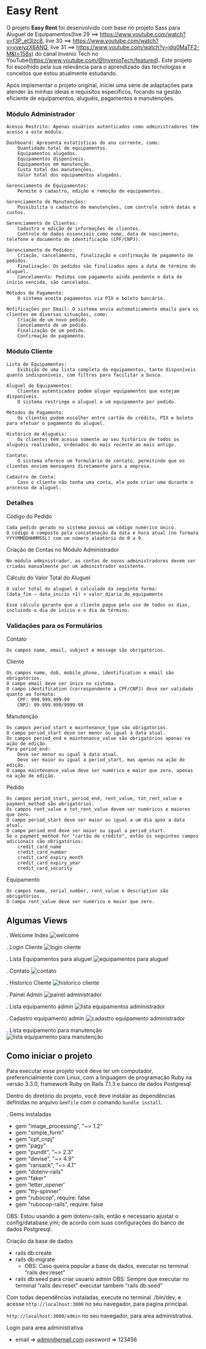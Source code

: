 # Easy Rent

O projeto <strong> Easy Rent </strong> foi desenvolvido com base no projeto Sass para Aluguel de Equipamentos(live 29 ==> https://www.youtube.com/watch?v=f3P_et3lzc8, live 30 ==> https://www.youtube.com/watch?v=vveiyzX6ANQ, live 31 ==> https://www.youtube.com/watch?v=jdg0MaTF2-M&t=158s) do canal Invenio Tech no YouTube(https://www.youtube.com/@InvenioTech/featured). Este projeto foi escolhido pela sua relevância para o aprendizado das tecnologias e conceitos que estou atualmente estudando.

Após implementar o projeto original, iniciei uma série de adaptações para atender às minhas ideias e requisitos específicos, focando na gestão eficiente de equipamentos, aluguéis, pagamentos e manutenções.

### Módulo Administrador

    Acesso Restrito: Apenas usuários autenticados como administradores têm acesso a este módulo.

    Dashboard: Apresenta estatísticas do ano corrente, como:
        Quantidade total de equipamentos.
        Equipamentos alugados.
        Equipamentos disponíveis.
        Equipamentos em manutenção.
        Custo total das manutenções.
        Valor total dos equipamentos alugados.

    Gerenciamento de Equipamentos:
        Permite o cadastro, edição e remoção de equipamentos.

    Gerenciamento de Manutenções:
        Possibilita o cadastro de manutenções, com controle sobre datas e custos.

    Gerenciamento de Clientes:
        Cadastro e edição de informações de clientes.
        Controle de dados essenciais como nome, data de nascimento, telefone e documento de identificação (CPF/CNPJ).

    Gerenciamento de Pedidos:
        Criação, cancelamento, finalização e confirmação de pagamento de pedidos.
        Finalização: Os pedidos são finalizados apos a data de término do aluguel.
        Cancelamento: Pedidos com pagamento ainda pendente e data de início vencida, são cancelados.

    Métodos de Pagamento:
        O sistema aceita pagamentos via PIX e boleto bancário.

    Notificações por Email: O sistema envia automaticamente emails para os clientes em diversas situações, como:
        Criação de um novo pedido.
        Cancelamento de um pedido.
        Finalização de um pedido.
        Confirmação de pagamento.

### Módulo Cliente

    Lista de Equipamentos:
        Exibição de uma lista completa de equipamentos, tanto disponíveis quanto indisponíveis, com filtros para facilitar a busca.

    Aluguel de Equipamentos:
        Clientes autenticados podem alugar equipamentos que estejam disponíveis.
        O sistema restringe o aluguel a um equipamento por pedido.

    Métodos de Pagamento:
        Os clientes podem escolher entre cartão de crédito, PIX e boleto para efetuar o pagamento do aluguel.

    Histórico de Aluguéis:
        Os clientes têm acesso somente ao seu histórico de todos os aluguéis realizados, ordenados do mais recente ao mais antigo.

    Contato:
        O sistema oferece um formulário de contato, permitindo que os clientes enviem mensagens diretamente para a empresa.

    Cadastro de Conta:
        Caso o cliente não tenha uma conta, ele pode criar uma durante o processo de aluguel.

### Detalhes

Código do Pedido

    Cada pedido gerado no sistema possui um código numérico único.
    O código é composto pela concatenação da data e hora atual (no formato YYYYMMDDHHMMSSL) com um número aleatório de 0 a 9.

Criação de Contas no Módulo Administrador

    No módulo administrador, as contas de novos administradores devem ser criadas manualmente por um administrador existente.

Cálculo do Valor Total do Aluguel

    O valor total do aluguel é calculado da seguinte forma:
    (data_fim − data_inıcio +1) × valor_diaria_do_equipamento

    Esse cálculo garante que o cliente pague pelo uso de todos os dias, incluindo o dia de início e o dia de término.

### Validações para os Formulários

Contato

    Os campos name, email, subject e message são obrigatórios.

Cliente

    Os campos name, dob, mobile_phone, identification e email são obrigatórios.
    O campo email deve ser único no sistema.
    O campo identification (correspondente a CPF/CNPJ) deve ser validado quanto ao formato:
        CPF: 999.999.999-99
        CNPJ: 99.999.999/9999-99

Manutenção

    Os campos period_start e maintenance_type são obrigatórios.
    O campo period_start deve ser menor ou igual à data atual.
    Os campos period_end e maintenance_value são obrigatórios apenas na ação de edição.
    Para period_end:
        Deve ser menor ou igual à data atual.
        Deve ser maior ou igual a period_start, mas apenas na ação de edição.
    O campo maintenance_value deve ser numérico e maior que zero, apenas na ação de edição.

Pedido

    Os campos period_start, period_end, rent_value, tot_rent_value e payment_method são obrigatórios.
    Os campos rent_value e tot_rent_value devem ser numéricos e maiores que zero.
    O campo period_start deve ser maior ou igual a um dia após a data atual.
    O campo period_end deve ser maior ou igual a period_start.
    Se o payment_method for "cartão de crédito", então os seguintes campos adicionais são obrigatórios:
        credit_card_name
        credit_card_number
        credit_card_expiry_month
        credit_card_expiry_year
        credit_card_security

Equipamento

    Os campos name, serial_number, rent_value e description são obrigatórios.
    O campo rent_value deve ser numérico e maior que zero.

## Algumas Views

. Welcome Index
<img src="public/images/welcome cliente.jpeg" alt="welcome">

. Login Cliente
<img src="public/images/login cliente.jpeg" alt="login cliente">

. Lista Equipamentos para aluguel
<img src="public/images/lista equipamentos aluguel.jpeg" alt="equipamentos para aluguel">

. Contato
<img src="public/images/contato.jpeg" alt="contato">

. Historico Cliente
<img src="public/images/historico.jpeg" alt="historico cliente">

. Painel Admin
<img src="public/images/dashboard.jpeg" alt="painel administrador">

. Lista equipamento admin
<img src="public/images/lista equipamentos.jpeg" alt="lista equipamentos administrador">

. Cadastro equipamento admin
<img src="public/images/cadastro equipamento.jpeg" alt="cadastro equipamento administrador">

. Lista equipamento para manutenção
<img src="public/images/lista equipamento manutencao.jpeg" alt="lista equipamento para manutenção">

## Como iniciar o projeto

Para executar esse projeto você deve ter um computador, preferencialmente com
Linux, com a linguagem de programação Ruby na versão 3.3.0, framework Ruby on Rails 7.1.3 e banco de dados Postgresql

Dentro do diretório do projeto, você deve instalar as dependências definidas no
arquivo `Gemfile` com o comando `bundle install`.

. Gems instaladas

- gem "image_processing", "~> 1.2"
- gem "simple_form"
- gem "cpf_cnpj"
- gem "pagy"
- gem "pundit", "~> 2.3"
- gem "devise", "~> 4.9"
- gem "ransack", "~> 4.1"
- gem "dotenv-rails"
- gem "faker"
- gem 'letter_opener'
- gem "tty-spinner"
- gem "rubocop", require: false
- gem "rubocop-rails", require: false

OBS: Estou usando a gem dotenv-rails, então e necessario ajustar o config/database.yml; de acordo com suas configurações do banco de dados Postgresql.

Criação da base de dados

- rails db:create
- rails db:migrate
  - OBS: Caso queira popular a base de dados, executar no terminal "rails dev:reset"
- rails db:seed para criar usuario admin
  OBS: Sempre que executar no terminal "rails dev:reset" executar tambem "rails db:seed"

Com todas dependências instaladas, execute no terminal ./bin/dev, e acesse
`http://localhost:3000` no seu navegador, para pagina principal.

`http://localhost:3000/admin` no seu navegador, para area administrativa.

Login para area administrativa

- email => admin@email.com password => 123456
